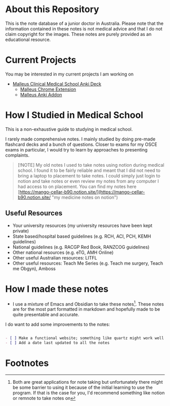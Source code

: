 # About this Repository
This is the note database of a junior doctor in Australia. Please note that the information contained in these notes is not medical advice and that I do not claim copyright for the images. These notes are purely provided as an educational resource.
# Current Projects
You may be interested in my current projects I am working on
- [Malleus Clinical Medical School Anki Deck](https://malleuscm.notion.site)
	- [Malleus Chrome Extension](https://github.com/Sabicool/Malleus-Extension)
	- [Malleus Anki Addon](https://github.com/Sabicool/Malleus-Anki-Addon)
# How I Studied in Medical School
This is a non-exhaustive guide to studying in medical school.

I rarely made comprehensive notes. I mainly studied by doing pre-made flashcard decks and a bunch of questions. Closer to exams for my OSCE exams in particular, I would try to learn by approaches to presenting complaints.

> [!NOTE] My old notes
> I used to take notes using notion during medical school. I found it to be fairly reliable and meant that I did not need to bring a laptop to placement to take notes. I could simply just login to notion and take notes or even review my notes from any computer I had access to on placement. You can find my notes here [https://mango-cellar-b90.notion.site/](https://mango-cellar-b90.notion.site/ "my medicine notes on notion")
## Useful Resources
- Your university resources (my university resources have been kept private)
- State based/hospital based guidelines (e.g. RCH, ACI, PCH, KEMH guidelines) 
- National guidelines (e.g. RACGP Red Book, RANZCOG guidelines)
- Other national resources (e.g. eTG, AMH Online)
- Other useful Australian resources: LITFL
- Other useful resources: Teach Me Series (e.g. Teach me surgery, Teach me Obgyn), Amboss
# How I made these notes
- I use a mixture of Emacs and Obsidian to take these notes[^1]. These notes are for the most part formatted in markdown and hopefully made to be quite presentable and accurate.

I do want to add some improvements to the notes:

``` org

- [ ] Make a functional website; something like quartz might work well
- [ ] Add a date last updated to all the notes
```
# Footnotes

[^1]: Both are great applications for note taking but unfortunately there might be some barrier to using it because of the initial learning to use the program. If that is the case for you, I'd recommend something like notion or remnote to take notes on